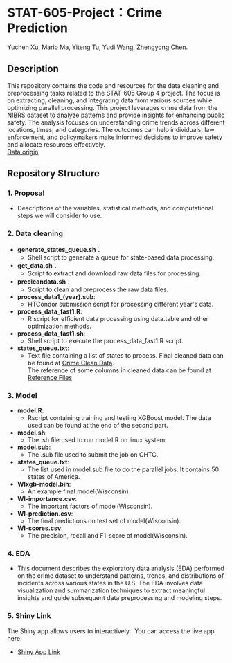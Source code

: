 # STAT-605-Project：Crime Prediction
Yuchen Xu, Mario Ma, Yiteng Tu, Yudi Wang, Zhengyong Chen.

## Description
This repository contains the code and resources for the data cleaning and preprocessing tasks related to the STAT-605 Group 4 project. The focus is on extracting, cleaning, and integrating data from various sources while optimizing parallel processing.
This project leverages crime data from the NIBRS dataset to analyze patterns and provide insights for enhancing public safety. The analysis focuses on understanding crime trends across different locations, times, and categories. The outcomes can help individuals, law enforcement, and policymakers make informed decisions to improve safety and allocate resources effectively.  
[Data origin](https://cde.ucr.cjis.gov/LATEST/webapp/#/pages/downloads)

## Repository Structure

### 1. Proposal
  - Descriptions of the variables, statistical methods, and computational steps we will consider to use.
    
### 2. Data cleaning
  - **generate_states_queue.sh**：
    - Shell script to generate a queue for state-based data processing.
  - **get_data.sh**：
    - Script to extract and download raw data files for processing.
  - **precleandata.sh**：
    - Script to clean and preprocess the raw data files.
  - **process_data1_(year).sub**:
    - HTCondor submission script for processing different year's data.
  - **process_data_fast1.R**:
    - R script for efficient data processing using data.table and other optimization methods.
  - **process_data_fast1.sh**:
    - Shell script to execute the process_data_fast1.R script.
  - **states_queue.txt**:
    - Text file containing a list of states to process.
Final cleaned data can be found at [Crime Clean Data](https://www.dropbox.com/scl/fi/6afvjxidwwymdnq5fdev9/clean_data.zip?rlkey=zpse953136c0olidoe3ixelc6&st=nfsg6zg3&dl=0).  
The reference of some columns in cleaned data can be found at [Reference Files](https://www.dropbox.com/scl/fi/4hditppd22t3p91w0l2b3/data_reference.zip?rlkey=gyiz3uh7b5hhzi2apxyezq8q8&st=l9gyk2xq&dl=0)
 
### 3. Model
  - **model.R**:  
    - Rscript containing training and testing XGBoost model. The data used can be found at the end of the second part.
  - **model.sh**:  
    - The .sh file used to run model.R on linux system.
  - **model.sub**:  
    - The .sub file used to submit the job on CHTC.
  - **states_queue.txt**:  
    - The list used in model.sub file to do the parallel jobs. It contains 50 states of America.
  - **WIxgb-model.bin**:  
    - An example final model(Wisconsin).
  - **WI-importance.csv**:  
    - The important factors of model(Wisconsin).
  - **WI-prediction.csv**:  
    - The final predictions on test set of model(Wisconsin).
  - **WI-scores.csv**:  
    - The precision, recall and F1-score of model(Wisconsin).       

### 4. EDA
- This document describes the exploratory data analysis (EDA) performed on the crime dataset to understand patterns, trends, and distributions of incidents across various states in the U.S. The EDA involves data visualization and summarization techniques to extract meaningful insights and guide subsequent data preprocessing and modeling steps.

### 5. Shiny Link
The Shiny app allows users to interactively . You can access the live app here:
- [Shiny App Link](https://andrewchanshiny.shinyapps.io/Trip_Crime_Prediction_Tool/)
